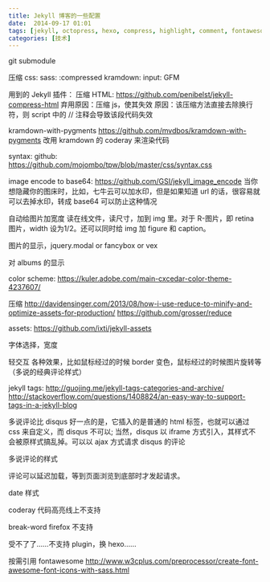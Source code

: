 ```yaml
---
title: Jekyll 博客的一些配置
date:  2014-09-17 01:01
tags: [jekyll, octopress, hexo, compress, highlight, comment, fontawesome, colorscheme, font]
categories: [技术]
---
```


git submodule

压缩 css: sass: :compressed
kramdown: input: GFM

用到的 Jekyll 插件：
压缩 HTML: https://github.com/penibelst/jekyll-compress-html
弃用原因：压缩 js，使其失效
原因：该压缩方法直接去除换行符，则 script 中的 // 注释会导致该段代码失效


kramdown-with-pygments https://github.com/mvdbos/kramdown-with-pygments
改用 kramdown 的 coderay 来渲染代码

syntax: github: https://github.com/mojombo/tpw/blob/master/css/syntax.css

image encode to base64: https://github.com/GSI/jekyll_image_encode
当你想隐藏你的图床时，比如，七牛云可以加水印，但是如果知道 url
的话，很容易就可以去掉水印，转成 base64 可以防止这种情况

自动给图片加宽度 读在线文件，读尺寸，加到 img 里。对于 R-图片，即 retina
图片，width 设为1/2。还可以同时给 img 加 figure 和 caption。

图片的显示，jquery.modal or fancybox or vex

对 albums 的显示

color scheme: https://kuler.adobe.com/main-cxcedar-color-theme-4237607/

压缩
http://davidensinger.com/2013/08/how-i-use-reduce-to-minify-and-optimize-assets-for-production/
https://github.com/grosser/reduce

assets: https://github.com/ixti/jekyll-assets

字体选择，宽度

轻交互 各种效果，比如鼠标经过的时候 border
变色，鼠标经过的时候图片旋转等（多说的经典评论样式）

jekyll tags: http://guojing.me/jekyll-tags-categories-and-archive/
http://stackoverflow.com/questions/1408824/an-easy-way-to-support-tags-in-a-jekyll-blog

多说评论比 disqus 好一点的是，它插入的是普通的 html 标签，也就可以通过 css
来自定义，而 disqus 不可以; 当然，disqus 以 iframe
方式引入，其样式不会被原样式搞乱掉。可以以 ajax 方式请求 disqus 的评论

多说评论的样式

评论可以延迟加载，等到页面浏览到底部时才发起请求。

date 样式

coderay 代码高亮线上不支持

break-word firefox 不支持

受不了了……不支持 plugin，换 hexo……

按需引用 fontawesome http://www.w3cplus.com/preprocessor/create-font-awesome-font-icons-with-sass.html